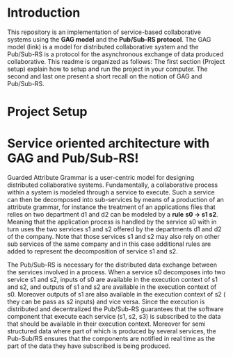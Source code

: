 # Introduction
This repository is an implementation of service-based collaborative systems using the **GAG model** and the **Pub/Sub-RS protocol**. The GAG model (link) is a model for distributed collaborative system and the Pub/Sub-RS is a protocol for the asynchronous exchange of data produced collaborative. This readme is organized as follows: The first section (Project setup) explain how to setup and run the project in your computer. The second and last one present a short recall on the notion of GAG and Pub/Sub-RS.

# Project Setup

# Service oriented architecture with GAG and Pub/Sub-RS!

Guarded Attribute Grammar is a user-centric model for designing distributed collaborative systems. Fundamentally, a collaborative process within a system is modeled through a service to execute. Such a service can then be decomposed into sub-services by means of a production of an attribute grammar, for instance the treatment of an applications files that relies on two department d1 and d2 can be modeled by a **rule** **s0 -> s1 s2**. Meaning that the application process is handled by the service s0 with in turn uses the two services s1 and s2 offered by the departments d1 and d2 of the company.
Note that those services s1 and s2 may also rely on other sub services of the same company and in this case additional rules are added to represent the decomposition of service s1 and s2.

The Pub/Sub-RS is necessary for the distributed data exchange between the services involved in a process. When a service s0 decomposes into two service s1 and s2, inputs of s0 are available in the execution context of s1 and s2, and outputs of s1 and s2 are available in the execution context of s0. Moreover outputs of s1 are also available in the execution context of s2 ( they can be pass as s2 inputs)  and vice versa. Since the execution is distributed and decentralized the Pub/Sub-RS guarantees that the software component that execute each service (s1, s2, s3) is subscribed to the data that should be available in their execution context. Moreover for semi structured data where part of which is produced by several services, the Pub-Sub/RS ensures that the components are notified in real time as the part of the data they have subscribed is being produced.

